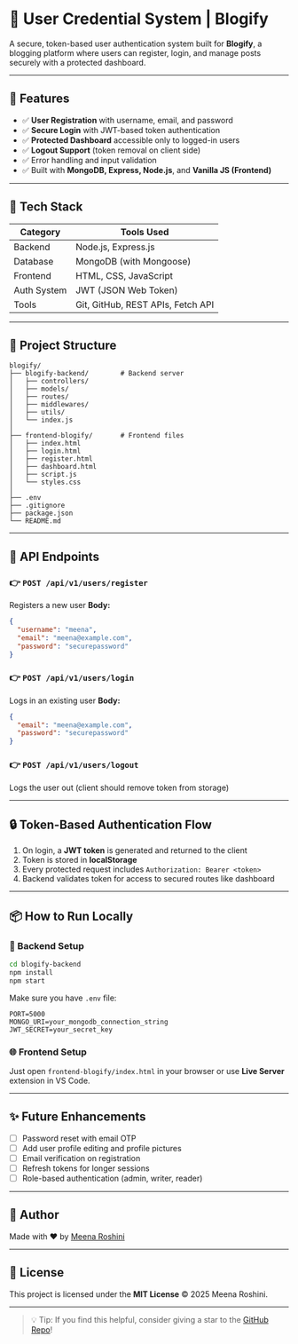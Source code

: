 # 🔐 User Credential System | Blogify

A secure, token-based user authentication system built for **Blogify**, a blogging platform where users can register, login, and manage posts securely with a protected dashboard.

---

## 🚀 Features

* ✅ **User Registration** with username, email, and password
* ✅ **Secure Login** with JWT-based token authentication
* ✅ **Protected Dashboard** accessible only to logged-in users
* ✅ **Logout Support** (token removal on client side)
* ✅ Error handling and input validation
* ✅ Built with **MongoDB, Express, Node.js**, and **Vanilla JS (Frontend)**

---

## 💠 Tech Stack

| Category    | Tools Used                        |
| ----------- | --------------------------------- |
| Backend     | Node.js, Express.js               |
| Database    | MongoDB (with Mongoose)           |
| Frontend    | HTML, CSS, JavaScript             |
| Auth System | JWT (JSON Web Token)              |
| Tools       | Git, GitHub, REST APIs, Fetch API |

---

## 📁 Project Structure

```
blogify/
├── blogify-backend/        # Backend server
│   ├── controllers/
│   ├── models/
│   ├── routes/
│   ├── middlewares/
│   ├── utils/
│   └── index.js
│
├── frontend-blogify/       # Frontend files
│   ├── index.html
│   ├── login.html
│   ├── register.html
│   ├── dashboard.html
│   ├── script.js
│   └── styles.css
│
├── .env
├── .gitignore
├── package.json
└── README.md
```

---

## 🔐 API Endpoints

### 👉 `POST /api/v1/users/register`

Registers a new user
**Body:**

```json
{
  "username": "meena",
  "email": "meena@example.com",
  "password": "securepassword"
}
```

### 👉 `POST /api/v1/users/login`

Logs in an existing user
**Body:**

```json
{
  "email": "meena@example.com",
  "password": "securepassword"
}
```

### 👉 `POST /api/v1/users/logout`

Logs the user out (client should remove token from storage)

---

## 🔒 Token-Based Authentication Flow

1. On login, a **JWT token** is generated and returned to the client
2. Token is stored in **localStorage**
3. Every protected request includes `Authorization: Bearer <token>`
4. Backend validates token for access to secured routes like dashboard

---

## 📦 How to Run Locally

### 🔧 Backend Setup

```bash
cd blogify-backend
npm install
npm start
```

Make sure you have `.env` file:

```
PORT=5000
MONGO_URI=your_mongodb_connection_string
JWT_SECRET=your_secret_key
```

### 🌐 Frontend Setup

Just open `frontend-blogify/index.html` in your browser or use **Live Server** extension in VS Code.

---

## ✨ Future Enhancements

* [ ] Password reset with email OTP
* [ ] Add user profile editing and profile pictures
* [ ] Email verification on registration
* [ ] Refresh tokens for longer sessions
* [ ] Role-based authentication (admin, writer, reader)

---

## 👥 Author

Made with ❤️ by [Meena Roshini](https://github.com/M-130904)

---

## 📜 License

This project is licensed under the **MIT License** © 2025 Meena Roshini.

---

> 💡 Tip: If you find this helpful, consider giving a star to the [GitHub Repo](https://github.com/M-130904/blogify-backend)!
